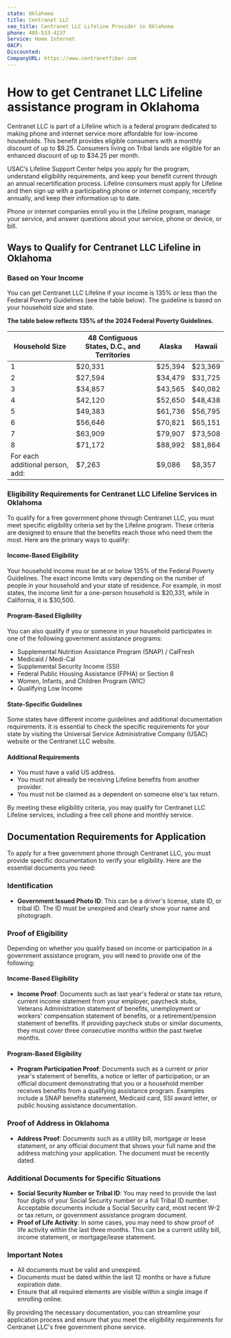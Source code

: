 ```yaml
---
state: Oklahoma
title: Centranet LLC
seo_title: Centranet LLC Lifeline Provider in Oklahoma
phone: 405-533-4237
Service: Home Internet
0ACP: 
Discounted: 
CompanyURL: https://www.centranetfiber.com
---
```



# How to get Centranet LLC Lifeline assistance program in Oklahoma 

Centranet LLC is part of a Lifeline which is a federal program dedicated to making phone and internet service more affordable for low-income households. This benefit provides eligible consumers with a monthly discount of up to $9.25. Consumers living on Tribal lands are eligible for an enhanced discount of up to $34.25 per month.

USAC’s Lifeline Support Center helps you apply for the program, understand eligibility requirements, and keep your benefit current through an annual recertification process. Lifeline consumers must apply for Lifeline and then sign up with a participating phone or internet company, recertify annually, and keep their information up to date.

Phone or internet companies enroll you in the Lifeline program, manage your service, and answer questions about your service, phone or device, or bill.

## Ways to Qualify for Centranet LLC Lifeline in Oklahoma 

### Based on Your Income

You can get Centranet LLC Lifeline if your income is 135% or less than the Federal Poverty Guidelines (see the table below). The guideline is based on your household size and state.

**The table below reflects 135% of the 2024 Federal Poverty Guidelines.**

| Household Size | 48 Contiguous States, D.C., and Territories | Alaska   | Hawaii  |
| -------------- | -------------------------------------------- | -------- | ------- |
| 1              | $20,331                                      | $25,394  | $23,369 |
| 2              | $27,594                                      | $34,479  | $31,725 |
| 3              | $34,857                                      | $43,565  | $40,082 |
| 4              | $42,120                                      | $52,650  | $48,438 |
| 5              | $49,383                                      | $61,736  | $56,795 |
| 6              | $56,646                                      | $70,821  | $65,151 |
| 7              | $63,909                                      | $79,907  | $73,508 |
| 8              | $71,172                                      | $88,992  | $81,864 |
| For each additional person, add: | $7,263 | $9,086 | $8,357 |

### Eligibility Requirements for Centranet LLC Lifeline Services in Oklahoma

To qualify for a free government phone through Centranet LLC, you must meet specific eligibility criteria set by the Lifeline program. These criteria are designed to ensure that the benefits reach those who need them the most. Here are the primary ways to qualify:

#### Income-Based Eligibility

Your household income must be at or below 135% of the Federal Poverty Guidelines. The exact income limits vary depending on the number of people in your household and your state of residence. For example, in most states, the income limit for a one-person household is $20,331, while in California, it is $30,500.

#### Program-Based Eligibility

You can also qualify if you or someone in your household participates in one of the following government assistance programs:

- Supplemental Nutrition Assistance Program (SNAP) / CalFresh
- Medicaid / Medi-Cal
- Supplemental Security Income (SSI)
- Federal Public Housing Assistance (FPHA) or Section 8
- Women, Infants, and Children Program (WIC)
- Qualifying Low Income

#### State-Specific Guidelines

Some states have different income guidelines and additional documentation requirements. It is essential to check the specific requirements for your state by visiting the Universal Service Administrative Company (USAC) website or the Centranet LLC website.

#### Additional Requirements

- You must have a valid US address.
- You must not already be receiving Lifeline benefits from another provider.
- You must not be claimed as a dependent on someone else's tax return.

By meeting these eligibility criteria, you may qualify for Centranet LLC Lifeline services, including a free cell phone and monthly service.

## Documentation Requirements for Application

To apply for a free government phone through Centranet LLC, you must provide specific documentation to verify your eligibility. Here are the essential documents you need:

### Identification

- **Government Issued Photo ID**: This can be a driver's license, state ID, or tribal ID. The ID must be unexpired and clearly show your name and photograph.

### Proof of Eligibility

Depending on whether you qualify based on income or participation in a government assistance program, you will need to provide one of the following:

#### Income-Based Eligibility

- **Income Proof**: Documents such as last year's federal or state tax return, current income statement from your employer, paycheck stubs, Veterans Administration statement of benefits, unemployment or workers' compensation statement of benefits, or a retirement/pension statement of benefits. If providing paycheck stubs or similar documents, they must cover three consecutive months within the past twelve months.

#### Program-Based Eligibility

- **Program Participation Proof**: Documents such as a current or prior year's statement of benefits, a notice or letter of participation, or an official document demonstrating that you or a household member receives benefits from a qualifying assistance program. Examples include a SNAP benefits statement, Medicaid card, SSI award letter, or public housing assistance documentation.

### Proof of Address in Oklahoma 

- **Address Proof**: Documents such as a utility bill, mortgage or lease statement, or any official document that shows your full name and the address matching your application. The document must be recently dated.

### Additional Documents for Specific Situations

- **Social Security Number or Tribal ID**: You may need to provide the last four digits of your Social Security number or a full Tribal ID number. Acceptable documents include a Social Security card, most recent W-2 or tax return, or government assistance program document.
- **Proof of Life Activity**: In some cases, you may need to show proof of life activity within the last three months. This can be a current utility bill, income statement, or mortgage/lease statement.

### Important Notes

- All documents must be valid and unexpired.
- Documents must be dated within the last 12 months or have a future expiration date.
- Ensure that all required elements are visible within a single image if enrolling online.

By providing the necessary documentation, you can streamline your application process and ensure that you meet the eligibility requirements for Centranet LLC's free government phone service.
